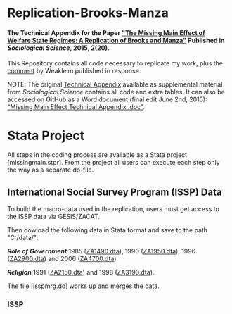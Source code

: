 # Replication-Brooks-Manza
#### The Technical Appendix for the Paper ["The Missing Main Effect of Welfare State Regimes: A Replication of Brooks and Manza"](https://www.sociologicalscience.com/articles-v2-20-420/) Published in _Sociological Science_, 2015, 2(20).
This Repository contains all code necessary to replicate my work, plus the [comment](https://www.sociologicalscience.com/articles-v3-6-109/) by Weakleim published in response.

NOTE: The original [Technical Appendix](https://www.sociologicalscience.com/download/volume-2/august/supplemental-materials/SocSci_v2_420to441_supp.pdf) available as supplemental material from _Sociological Science_ contains all code and extra tables. It can also be accessed on GitHub as a Word document (final edit June 2nd, 2015): ["Missing Main Effect Technical Appendix .doc"](https://github.com/nbreznau/Replication-Brooks-Manza/blob/master/Breznau%20Missing%20Main%20Effect%20TECH%20APPENDIX.docx).

# Stata Project
All steps in the coding process are available as a Stata project [missingmain.stpr]. From the project all users can execute each step only the way as a separate do-file.

## International Social Survey Program (ISSP) Data
To build the macro-data used in the replication, users must get access to the ISSP data via GESIS/ZACAT.

Then dowload the following data in Stata format and save to the path "C:/data/": 

___Role of Government___ 1985 ([ZA1490.dta](http://dx.doi.org/10.4232/1.1490)), 1990 ([ZA1950.dta](http://dx.doi.org/10.4232/1.1950)), 1996 ([ZA2900.dta](http://dx.doi.org/10.4232/1.2900)) and 2006 ([ZA4700.dta](http://dx.doi.org/10.4232/1.4700))

___Religion___ 1991 ([ZA2150.dta](http://dx.doi.org/10.4232/1.2150)) and 1998 ([ZA3190.dta](http://dx.doi.org/10.4232/1.3190)).

The file [isspmrg.do] works up and merges the data.

### ISSP 
